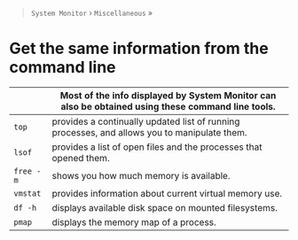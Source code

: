 > `System Monitor` › `Miscellaneous` »

# Get the same information from the command line

| |Most of the info displayed by System Monitor can also be obtained using these command line tools.|
-|-
`top` |provides a continually updated list of running processes, and allows you to manipulate them.
`lsof` |provides a list of open files and the processes that opened them.
`free -m`|shows you how much memory is available.
`vmstat` |provides information about current virtual memory use.
`df -h`  |displays available disk space on mounted filesystems.
`pmap`    |displays the memory map of a process.
<!--stackedit_data:
eyJoaXN0b3J5IjpbLTg2MzUyNzc3OV19
-->